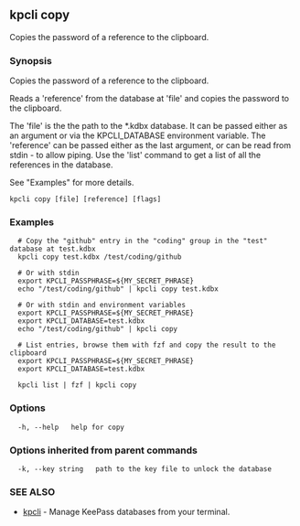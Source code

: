 ## kpcli copy

Copies the password of a reference to the clipboard.

### Synopsis

Copies the password of a reference to the clipboard.

Reads a 'reference' from the database at 'file' and copies the password to the clipboard.

The 'file' is the the path to the *.kdbx database. It can be passed either as an argument or via the KPCLI_DATABASE environment variable.
The 'reference' can be passed either as the last argument, or can be read from stdin - to allow piping.
Use the 'list' command to get a list of all the references in the database.

See "Examples" for more details.

```
kpcli copy [file] [reference] [flags]
```

### Examples

```
  # Copy the "github" entry in the "coding" group in the "test" database at test.kdbx
  kpcli copy test.kdbx /test/coding/github

  # Or with stdin
  export KPCLI_PASSPHRASE=${MY_SECRET_PHRASE}
  echo "/test/coding/github" | kpcli copy test.kdbx

  # Or with stdin and environment variables
  export KPCLI_PASSPHRASE=${MY_SECRET_PHRASE}
  export KPCLI_DATABASE=test.kdbx
  echo "/test/coding/github" | kpcli copy

  # List entries, browse them with fzf and copy the result to the clipboard
  export KPCLI_PASSPHRASE=${MY_SECRET_PHRASE}
  export KPCLI_DATABASE=test.kdbx

  kpcli list | fzf | kpcli copy
```

### Options

```
  -h, --help   help for copy
```

### Options inherited from parent commands

```
  -k, --key string   path to the key file to unlock the database
```

### SEE ALSO

* [kpcli](kpcli.md)	 - Manage KeePass databases from your terminal.

